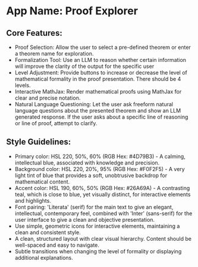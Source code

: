 # **App Name**: Proof Explorer

## Core Features:

- Proof Selection: Allow the user to select a pre-defined theorem or enter a theorem name for exploration.
- Formalization Tool: Use an LLM to reason whether certain information will improve the clarity of the output for the specific user
- Level Adjustment: Provide buttons to increase or decrease the level of mathematical formality in the proof presentation.  There should be 4 levels.
- Interactive MathJax: Render mathematical proofs using MathJax for clear and precise notation.
- Natural Language Questioning: Let the user ask freeform natural language questions about the presented theorem and show an LLM generated response. If the user asks about a specific line of reasoning or line of proof, attempt to clarify.

## Style Guidelines:

- Primary color: HSL 220, 50%, 60% (RGB Hex: #4D79B3) - A calming, intellectual blue, associated with knowledge and precision.
- Background color: HSL 220, 20%, 95% (RGB Hex: #F0F2F5) - A very light tint of blue that provides a soft, unobtrusive backdrop for mathematical content.
- Accent color: HSL 190, 60%, 50% (RGB Hex: #26A69A) - A contrasting teal, which is close to blue, yet visually distinct, for interactive elements and highlights.
- Font pairing: 'Literata' (serif) for the main text to give an elegant, intellectual, contemporary feel, combined with 'Inter' (sans-serif) for the user interface to give a clean and objective presentation.
- Use simple, geometric icons for interactive elements, maintaining a clean and consistent style.
- A clean, structured layout with clear visual hierarchy. Content should be well-spaced and easy to navigate.
- Subtle transitions when changing the level of formality or displaying additional explanations.